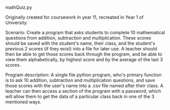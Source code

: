 mathQuiz.py

Originally created for coursework in year 11, recreated in Year 1 of University.

Scenario:
Create a program that asks students to complete 10 mathematical questions from addition, subtraction and multiplication. These scores should be saved with the student's name, their class, and the student's previous 2 scores (if they exist) into a file for later use. A teacher should then be able to get those scores back through the program, and be able to view them alphabetically, by highest score and by the average of the last 3 scores.

Program description:
A single file python program, who's primary function is to ask 10 addition, subtraction and multiplication questions, and save those scores with the user's name into a .csv file named after their class. A teacher can then access a section of the program with a password, which will allow them to get the data of a particular class back in one of the 3 mentioned ways.